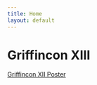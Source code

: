 ```yaml
---
title: Home
layout: default
---
```

# Griffincon XIII
<!--## April 20th 11AM-6PM-->

[Griffincon XII Poster](assets/img/gcupdatedqr.png)
